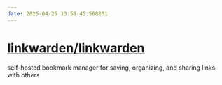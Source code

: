 ```yaml
---
date: 2025-04-25 13:58:45.568201
---
```


# [linkwarden/linkwarden](https://github.com/linkwarden/linkwarden)

self-hosted bookmark manager for saving, organizing, and sharing links with others